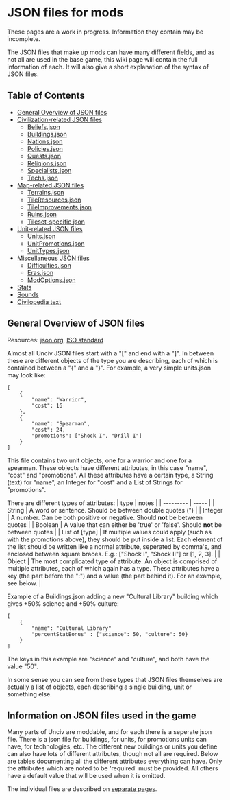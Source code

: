 # JSON files for mods

These pages are a work in progress. Information they contain may be incomplete.

The JSON files that make up mods can have many different fields, and as not all are used in the base game, this wiki page will contain the full information of each. It will also give a short explanation of the syntax of JSON files.

## Table of Contents

-   [General Overview of JSON files](#general-overview-of-json-files)
-   [Civilization-related JSON files](../Other/Civilization-related-JSON-files.md)
    -   [Beliefs.json](../Other/Civilization-related-JSON-files.md#beliefsjson)
    -   [Buildings.json](../Other/Civilization-related-JSON-files.md#buildingsjson)
    -   [Nations.json](../Other/Civilization-related-JSON-files.md#nationsjson)
    -   [Policies.json](../Other/Civilization-related-JSON-files.md#policiesjson)
    -   [Quests.json](../Other/Civilization-related-JSON-files.md#questsjson)
    -   [Religions.json](../Other/Civilization-related-JSON-files.md#religionsjson)
    -   [Specialists.json](../Other/Civilization-related-JSON-files.md#specialistsjson)
    -   [Techs.json](../Other/Civilization-related-JSON-files.md#techsjson)
-   [Map-related JSON files](../Other/Map-related-JSON-files.md)
    -   [Terrains.json](../Other/Map-related-JSON-files.md#terrainsjson)
    -   [TileResources.json](../Other/Map-related-JSON-files.md#tileresourcesjson)
    -   [TileImprovements.json](../Other/Map-related-JSON-files.md#tileimprovementsjson)
    -   [Ruins.json](../Other/Map-related-JSON-files.md#ruinsjson)
    -   [Tileset-specific json](../Other/Map-related-JSON-files.md#tileset-specific-json)
-   [Unit-related JSON files](../Other/Unit-related-JSON-files.md)
    -   [Units.json](../Other/Unit-related-JSON-files.md#unitsjson)
    -   [UnitPromotions.json](../Other/Unit-related-JSON-files.md#unitpromotionsjson)
    -   [UnitTypes.json](../Other/Unit-related-JSON-files.md#unittypesjson)
-   [Miscellaneous JSON files](../Other/Miscellaneous-JSON-files.md)
    -   [Difficulties.json](../Other/Miscellaneous-JSON-files.md#difficultiesjson)
    -   [Eras.json](../Other/Miscellaneous-JSON-files.md#erasjson)
    -   [ModOptions.json](../Other/Miscellaneous-JSON-files.md#modoptionsjson)
-   [Stats](../Other/Map-related-JSON-files.md#stats)
-   [Sounds](../Other/Unit-related-JSON-files.md#sounds)
-   [Civilopedia text](../Other/Miscellaneous-JSON-files.md#civilopedia-text)

## General Overview of JSON files

Resources: [json.org](https://www.json.org/), [ISO standard](https://standards.iso.org/ittf/PubliclyAvailableStandards/c071616_ISO_IEC_21778_2017.zip)

Almost all Unciv JSON files start with a "[" and end with a "]". In between these are different objects of the type you are describing, each of which is contained between a "{" and a "}". For example, a very simple units.json may look like:

```
[
    {
        "name": "Warrior",
        "cost": 16
    },
    {
        "name": "Spearman",
        "cost": 24,
        "promotions": ["Shock I", "Drill I"]
    }
]
```

This file contains two unit objects, one for a warrior and one for a spearman. These objects have different attributes, in this case "name", "cost" and "promotions". All these attributes have a certain type, a String (text) for "name", an Integer for "cost" and a List of Strings for "promotions".

There are different types of attributes:
| type | notes |
| --------- | ----- |
| String | A word or sentence. Should be between double quotes (") |
| Integer | A number. Can be both positive or negative. Should **not** be between quotes |
| Boolean | A value that can either be 'true' or 'false'. Should **not** be between quotes |
| List of [type] | If multiple values could apply (such as with the promotions above), they should be put inside a list. Each element of the list should be written like a normal attribute, seperated by comma's, and enclosed between square braces. E.g.: ["Shock I", "Shock II"] or [1, 2, 3]. |
| Object | The most complicated type of attribute. An object is comprised of multiple attributes, each of which again has a type. These attributes have a key (the part before the ":") and a value (the part behind it). For an example, see below. |

Example of a Buildings.json adding a new "Cultural Library" building which gives +50% science and +50% culture:

```
[
    {
        "name": "Cultural Library"
        "percentStatBonus" : {"science": 50, "culture": 50}
    }
]
```

The keys in this example are "science" and "culture", and both have the value "50".

In some sense you can see from these types that JSON files themselves are actually a list of objects, each describing a single building, unit or something else.

## Information on JSON files used in the game

Many parts of Unciv are moddable, and for each there is a seperate json file. There is a json file for buildings, for units, for promotions units can have, for technologies, etc. The different new buildings or units you define can also have lots of different attributes, though not all are required. Below are tables documenting all the different attributes everything can have. Only the attributes which are noted to be 'required' must be provided. All others have a default value that will be used when it is omitted.

The individual files are described on [separate pages](#Table-of-Contents).
